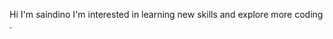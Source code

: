 Hi I'm saindino I'm interested in learning new skills  and explore more coding .

<!---
saindino/saindino is a ✨ special ✨ repository because its `README.md` (this file) appears on your GitHub profile.
You can click the Preview link to take a look at your changes.
--->
